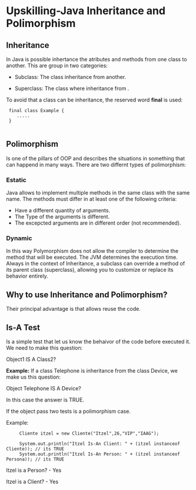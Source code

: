 # Upskilling-Java Inheritance and Polimorphism

## Inheritance

In Java is possible inhertance the atributes and methods from one class to another. This are group in two categories:

- Subclass: The class inheritance from another.

- Superclass: The class where inheritance from .

To avoid that a class can be inheritance, the reserved word **final** is used:

```
 final class Example {
    .....
 }  
 
```

## Polimorphism

Is one of the pillars of OOP and describes the situations in something that can happend in many ways.
There are two differnt types of polimorphism:

### Estatic 
Java allows to implement multiple methods in the same class with the same name. The methods must differ in at least one of the following criteria:

- Have a different quantity of arguments.
- The Type of the arguments is different.
- The excepcted arguments are in different order (not recommended).

### Dynamic
In this way Polymorphism does not allow the compiler to determine the method that will be executed. The JVM determines the execution time.
Always in the context of Inheritance, a subclass can override a method of its parent class (superclass), allowing you to customize or replace its behavior entirely.


## Why to use Inheritance and Polimorphism?

Their principal advantage is that allows reuse the code.

## Is-A Test

Is a simple test that let us know the behaivor of the code before executed it.
We need to make this question:

Object1 IS A Class2?

**Example:**
If a class Telephone is inheritance from the class Device, we make us this question:

Object Telephone IS A Device?

In this case the answer is TRUE. 

If the object pass two tests is a polimorphism case.

Example:

```
     Cliente itzel = new Cliente("Itzel",26,"VIP","IAAG");
     
     System.out.println("Itzel Is-An Client: " + (itzel instanceof Cliente)); // its TRUE
     System.out.println("Itzel Is-An Person: " + (itzel instanceof Persona)); // its TRUE
```

Itzel is a Person? - Yes

Itzel is a Client? - Yes

